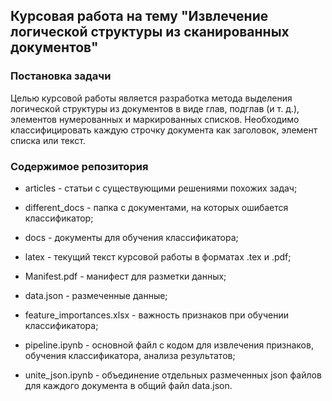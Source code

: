 ## Курсовая работа на тему "Извлечение логической структуры из сканированных документов"

### Постановка задачи

Целью курсовой работы является разработка метода выделения логической структуры из документов в виде глав, подглав (и т. д.), элементов нумерованных и маркированных списков.
Необходимо классифицировать каждую строчку документа как заголовок, элемент списка или текст.

### Содержимое репозитория

* articles - статьи с существующими решениями похожих задач;

* different_docs - папка с документами, на которых ошибается классификатор;

* docs - документы для обучения классификатора;

* latex - текущий текст курсовой работы в форматах .tex и .pdf;

* Manifest.pdf - манифест для разметки данных;

* data.json - размеченные данные;

* feature_importances.xlsx - важность признаков при обучении классификатора;

* pipeline.ipynb - основной файл с кодом для извлечения признаков, обучения классификатора, анализа результатов;

* unite_json.ipynb - объединение отдельных размеченных json файлов для каждого документа в общий файл data.json.
